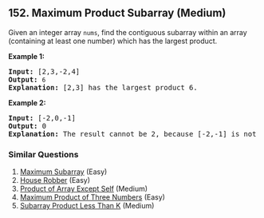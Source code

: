 <!--|This file generated by command(leetcode description); DO NOT EDIT.    |-->
<!--+----------------------------------------------------------------------+-->
<!--|@author    Openset <openset.wang@gmail.com>                           |-->
<!--|@link      https://github.com/openset                                 |-->
<!--|@home      https://github.com/openset/leetcode                        |-->
<!--+----------------------------------------------------------------------+-->

## 152. Maximum Product Subarray (Medium)

<p>Given an integer array&nbsp;<code>nums</code>, find the contiguous subarray within an array (containing at least one number) which has the largest product.</p>

<p><strong>Example 1:</strong></p>

<pre>
<strong>Input:</strong> [2,3,-2,4]
<strong>Output:</strong> <code>6</code>
<strong>Explanation:</strong>&nbsp;[2,3] has the largest product 6.
</pre>

<p><strong>Example 2:</strong></p>

<pre>
<strong>Input:</strong> [-2,0,-1]
<strong>Output:</strong> 0
<strong>Explanation:</strong>&nbsp;The result cannot be 2, because [-2,-1] is not a subarray.</pre>


### Similar Questions
  1. [Maximum Subarray](https://github.com/openset/leetcode/tree/master/problems/maximum-subarray) (Easy)
  1. [House Robber](https://github.com/openset/leetcode/tree/master/problems/house-robber) (Easy)
  1. [Product of Array Except Self](https://github.com/openset/leetcode/tree/master/problems/product-of-array-except-self) (Medium)
  1. [Maximum Product of Three Numbers](https://github.com/openset/leetcode/tree/master/problems/maximum-product-of-three-numbers) (Easy)
  1. [Subarray Product Less Than K](https://github.com/openset/leetcode/tree/master/problems/subarray-product-less-than-k) (Medium)
